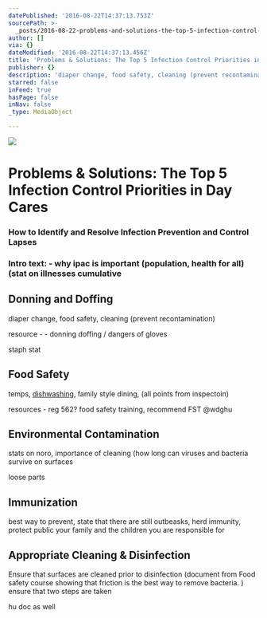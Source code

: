 ```yaml
---
datePublished: '2016-08-22T14:37:13.753Z'
sourcePath: >-
  _posts/2016-08-22-problems-and-solutions-the-top-5-infection-control-priorities.md
author: []
via: {}
dateModified: '2016-08-22T14:37:13.456Z'
title: 'Problems & Solutions: The Top 5 Infection Control Priorities in Day Cares'
publisher: {}
description: 'diaper change, food safety, cleaning (prevent recontamination)'
starred: false
inFeed: true
hasPage: false
inNav: false
_type: MediaObject

---
```

![](https://the-grid-user-content.s3-us-west-2.amazonaws.com/322680f4-2406-4916-a2bb-2ad4b8fddd30.jpg)

# Problems & Solutions: The Top 5 Infection Control Priorities in Day Cares

### How to Identify and Resolve Infection Prevention and Control Lapses

### Intro text: - why ipac is important (population, health for all) (stat on illnesses cumulative

## Donning and Doffing

diaper change, food safety, cleaning (prevent recontamination)

resource - - donning doffing / dangers of gloves

staph stat

## Food Safety

temps, [dishwashing][0], family style dining, (all points from inspectoin)

resources - reg 562? food safety training, recommend FST @wdghu

## Environmental Contamination

stats on noro, importance of cleaning (how long can viruses and bacteria survive on surfaces

loose parts

## Immunization

best way to prevent, state that there are still outbeasks, herd immunity, protect public your family and the children you are responsible for

## Appropriate Cleaning & Disinfection

Ensure that surfaces are cleaned prior to disinfection (document from Food safety course showing that friction is the best way to remove bacteria. ) ensure that two steps are taken

hu doc as well

[0]: http://fefe/ "test"